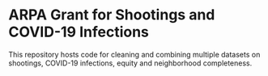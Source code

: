 # ARPA Grant for Shootings and COVID-19 Infections

This repository hosts code for cleaning and combining multiple datasets on shootings, COVID-19 infections, equity and neighborhood completeness.